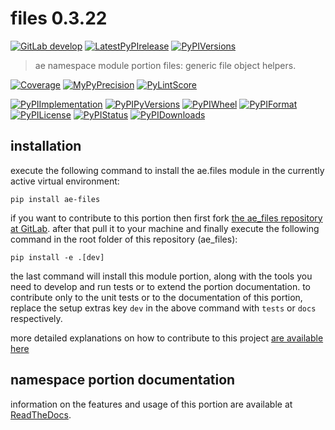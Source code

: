 <!-- THIS FILE IS EXCLUSIVELY MAINTAINED by the project ae.ae V0.3.92 -->
<!-- THIS FILE IS EXCLUSIVELY MAINTAINED by the project aedev.tpl_namespace_root V0.3.13 -->
# files 0.3.22

[![GitLab develop](https://img.shields.io/gitlab/pipeline/ae-group/ae_files/develop?logo=python)](
    https://gitlab.com/ae-group/ae_files)
[![LatestPyPIrelease](
    https://img.shields.io/gitlab/pipeline/ae-group/ae_files/release0.3.21?logo=python)](
    https://gitlab.com/ae-group/ae_files/-/tree/release0.3.21)
[![PyPIVersions](https://img.shields.io/pypi/v/ae_files)](
    https://pypi.org/project/ae-files/#history)

>ae namespace module portion files: generic file object helpers.

[![Coverage](https://ae-group.gitlab.io/ae_files/coverage.svg)](
    https://ae-group.gitlab.io/ae_files/coverage/index.html)
[![MyPyPrecision](https://ae-group.gitlab.io/ae_files/mypy.svg)](
    https://ae-group.gitlab.io/ae_files/lineprecision.txt)
[![PyLintScore](https://ae-group.gitlab.io/ae_files/pylint.svg)](
    https://ae-group.gitlab.io/ae_files/pylint.log)

[![PyPIImplementation](https://img.shields.io/pypi/implementation/ae_files)](
    https://gitlab.com/ae-group/ae_files/)
[![PyPIPyVersions](https://img.shields.io/pypi/pyversions/ae_files)](
    https://gitlab.com/ae-group/ae_files/)
[![PyPIWheel](https://img.shields.io/pypi/wheel/ae_files)](
    https://gitlab.com/ae-group/ae_files/)
[![PyPIFormat](https://img.shields.io/pypi/format/ae_files)](
    https://pypi.org/project/ae-files/)
[![PyPILicense](https://img.shields.io/pypi/l/ae_files)](
    https://gitlab.com/ae-group/ae_files/-/blob/develop/LICENSE.md)
[![PyPIStatus](https://img.shields.io/pypi/status/ae_files)](
    https://libraries.io/pypi/ae-files)
[![PyPIDownloads](https://img.shields.io/pypi/dm/ae_files)](
    https://pypi.org/project/ae-files/#files)


## installation


execute the following command to install the
ae.files module
in the currently active virtual environment:
 
```shell script
pip install ae-files
```

if you want to contribute to this portion then first fork
[the ae_files repository at GitLab](
https://gitlab.com/ae-group/ae_files "ae.files code repository").
after that pull it to your machine and finally execute the
following command in the root folder of this repository
(ae_files):

```shell script
pip install -e .[dev]
```

the last command will install this module portion, along with the tools you need
to develop and run tests or to extend the portion documentation. to contribute only to the unit tests or to the
documentation of this portion, replace the setup extras key `dev` in the above command with `tests` or `docs`
respectively.

more detailed explanations on how to contribute to this project
[are available here](
https://gitlab.com/ae-group/ae_files/-/blob/develop/CONTRIBUTING.rst)


## namespace portion documentation

information on the features and usage of this portion are available at
[ReadTheDocs](
https://ae.readthedocs.io/en/latest/_autosummary/ae.files.html
"ae_files documentation").
